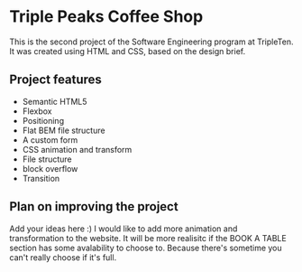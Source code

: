 # Triple Peaks Coffee Shop

This is the second project of the Software Engineering program at TripleTen. It was created using HTML and CSS, based on the design brief.

## Project features

- Semantic HTML5
- Flexbox
- Positioning
- Flat BEM file structure
- A custom form
- CSS animation and transform
- File structure
- block overflow
- Transition

## Plan on improving the project

Add your ideas here :)
I would like to add more animation and transformation to the
website. It will be more realisitc if the BOOK A TABLE section has some avalability to choose to. Because there's sometime you can't really choose if it's full.
